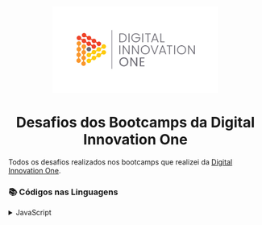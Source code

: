 

<!--Banner session-->
<p align="center">
  <img src="./assets/banner.jpg" alt="DIO" tittle="Digital Innovation One" width=65%>
</p>

<!--About session-->
<h1 align="center">Desafios dos Bootcamps da Digital Innovation One</h1>

Todos os desafios realizados nos bootcamps que realizei da [Digital Innovation One](https://digitalinnovation.one/).<br>



<h3>📚 Códigos nas Linguagens </h3>




<!-- JavaScript -->
<details>
  <summary><span>JavaScript</span></summary>
  <div>
    
    
  
  
  
  
  <div>
    <h4>Introdução a Programação com JavaScript</h4>
    <a href="https://github.com/GersonST/desafios-bootcamps-DIO/tree/main/JavaScript/Introdução%20a%20Programação%20com%20JavaScript/visita-na-feira.js">Visita na Feira</a><br/>
    <a href="https://github.com/GersonST/desafios-bootcamps-DIO/tree/main/JavaScript/Introdu%C3%A7%C3%A3o%20a%20Programa%C3%A7%C3%A3o%20com%20JavaScript/multiplicacao-simples.js">Multiplicação Simples</a><br/>
    <a href="https://github.com/GersonST/desafios-bootcamps-DIO/tree/main/JavaScript/Introdu%C3%A7%C3%A3o%20a%20Programa%C3%A7%C3%A3o%20com%20JavaScript/folha-de-pagamento.js">Folha de Pagamento</a><br/>
  </div>
  
</details>

